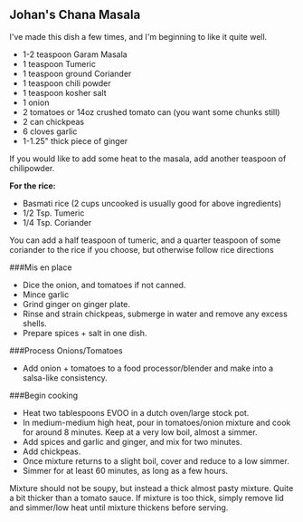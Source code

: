 ## Johan's Chana Masala

I've made this dish a few times, and I'm beginning to like it quite well.

- 1-2 teaspoon Garam Masala
- 1 teaspoon Tumeric
- 1 teaspoon ground Coriander
- 1 teaspoon chili powder
- 1 teaspoon kosher salt
- 1 onion
- 2 tomatoes or 14oz crushed tomato can (you want some chunks still)
- 2 can chickpeas
- 6 cloves garlic
- 1-1.25" thick piece of ginger

If you would like to add some heat to the masala, add another teaspoon of chilipowder.

**For the rice:**
- Basmati rice (2 cups uncooked is usually good for above ingredients)
- 1/2 Tsp. Tumeric
- 1/4 Tsp. Coriander

You can add a half teaspoon of tumeric, and a quarter teaspoon of some coriander to the rice if you choose, but otherwise follow rice directions

###Mis en place
- Dice the onion, and tomatoes if not canned. 
- Mince garlic
- Grind ginger on ginger plate. 
- Rinse and strain chickpeas, submerge in water and remove any excess shells. 
- Prepare spices + salt in one dish. 

###Process Onions/Tomatoes
- Add onion + tomatoes to a food processor/blender and make into a salsa-like consistency.

###Begin cooking
- Heat two tablespoons EVOO in a dutch oven/large stock pot. 
- In medium-medium high heat, pour in tomatoes/onion mixture and cook for around 8 minutes. Keep at a very low boil, almost a simmer. 
- Add spices and garlic and ginger, and mix for two minutes. 
- Add chickpeas. 
- Once mixture returns to a slight boil, cover and reduce to a low simmer.
- Simmer for at least 60 minutes, as long as a few hours. 

Mixture should not be soupy, but instead a thick almost pasty mixture.
Quite a bit thicker than a tomato sauce. If mixture is too thick, simply remove lid and simmer/low heat until mixture thickens before serving.